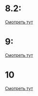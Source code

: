 # 8.2:
[Смотреть тут](https://youtu.be/Rq-wAXMfhQ0)


# 9:
[Смотреть тут](https://youtu.be/KQUYWv2BugI)

# 10
[Смотреть тут](https://youtu.be/gmR2KyIMGfU)
